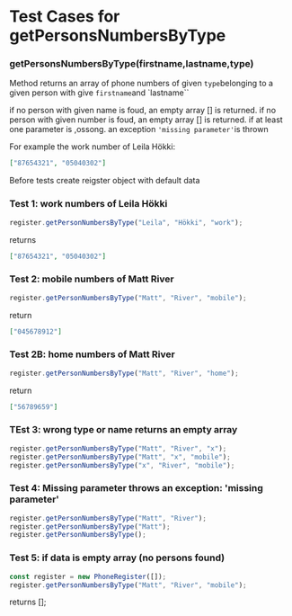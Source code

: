 # Test Cases for getPersonsNumbersByType

### **getPersonsNumbersByType(firstname,lastname,type)**

Method returns an array of phone numbers of given `type`belonging to a given person with give `firstname`and `lastname``

if no person with given name is foud, an empty array [] is returned.
if no person with given number is foud, an empty array [] is returned.
if at least one parameter is ,ossong. an exception `'missing parameter'`is thrown

For example the work number of Leila Hökki:

```json
["87654321", "05040302"]
```

Before tests create reigster object with default data

### Test 1: work numbers of Leila Hökki

```js
register.getPersonNumbersByType("Leila", "Hökki", "work");
```

returns

```json
["87654321", "05040302"]
```

### Test 2: mobile numbers of Matt River

```js
register.getPersonNumbersByType("Matt", "River", "mobile");
```

return

```json
["045678912"]
```

### Test 2B: home numbers of Matt River

```js
register.getPersonNumbersByType("Matt", "River", "home");
```

return

```json
["56789659"]
```

### TEst 3: wrong type or name returns an empty array

```js
register.getPersonNumbersByType("Matt", "River", "x");
register.getPersonNumbersByType("Matt", "x", "mobile");
register.getPersonNumbersByType("x", "River", "mobile");
```

### Test 4: Missing parameter throws an exception: 'missing parameter'

```js
register.getPersonNumbersByType("Matt", "River");
register.getPersonNumbersByType("Matt");
register.getPersonNumbersByType();
```

### Test 5: if data is empty array (no persons found)

```js
const register = new PhoneRegister([]);
register.getPersonNumbersByType("Matt", "River", "mobile");
```

returns [];

